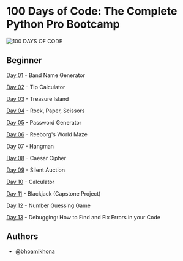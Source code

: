 # 100 Days of Code: The Complete Python Pro Bootcamp

![100 DAYS OF CODE](https://user-images.githubusercontent.com/50435319/217755045-40b8d037-aad7-41f1-82fa-611493b95b19.png)

## Beginner

[Day 01](https://github.com/bhoamikhona/python-bootcamp/tree/main/Day%2001) - Band Name Generator

[Day 02](https://github.com/bhoamikhona/python-bootcamp/tree/main/Day%2002) - Tip Calculator

[Day 03](https://github.com/bhoamikhona/python-bootcamp/tree/main/Day%2003) - Treasure Island

[Day 04](https://github.com/bhoamikhona/python-bootcamp/tree/main/Day%2004) - Rock, Paper, Scissors

[Day 05](https://github.com/bhoamikhona/python-bootcamp/tree/main/Day%2005) - Password Generator

[Day 06](https://github.com/bhoamikhona/python-bootcamp/tree/main/Day%2006) - Reeborg's World Maze

[Day 07](https://github.com/bhoamikhona/python-bootcamp/tree/main/Day%2007) - Hangman

[Day 08](https://github.com/bhoamikhona/python-bootcamp/tree/main/Day%2008) - Caesar Cipher

[Day 09](https://github.com/bhoamikhona/python-bootcamp/tree/main/Day%2009) - Silent Auction

[Day 10](https://github.com/bhoamikhona/python-bootcamp/tree/main/Day%2010) - Calculator

[Day 11](https://github.com/bhoamikhona/python-bootcamp/tree/main/Day%2011) - Blackjack (Capstone Project)

[Day 12](https://github.com/bhoamikhona/python-bootcamp/tree/main/Day%2012) - Number Guessing Game

[Day 13](https://github.com/bhoamikhona/python-bootcamp/tree/main/Day%2013) - Debugging: How to Find and Fix Errors in your Code

## Authors

- [@bhoamikhona](https://github.com/bhoamikhona)
